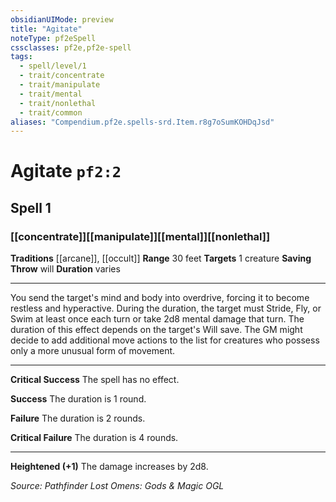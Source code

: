 ```yaml
---
obsidianUIMode: preview
title: "Agitate"
noteType: pf2eSpell
cssclasses: pf2e,pf2e-spell
tags:
  - spell/level/1
  - trait/concentrate
  - trait/manipulate
  - trait/mental
  - trait/nonlethal
  - trait/common
aliases: "Compendium.pf2e.spells-srd.Item.r8g7oSumKOHDqJsd" 
---
```

# Agitate  `pf2:2`  
## Spell 1
### [[concentrate]][[manipulate]][[mental]][[nonlethal]]
**Traditions** [[arcane]], [[occult]]
**Range** 30 feet
**Targets** 1 creature
**Saving Throw**  will
**Duration** varies
* * * 
You send the target's mind and body into overdrive, forcing it to become restless and hyperactive. During the duration, the target must Stride, Fly, or Swim at least once each turn or take 2d8 mental damage that turn. The duration of this effect depends on the target's Will save. The GM might decide to add additional move actions to the list for creatures who possess only a more unusual form of movement.

* * *

**Critical Success** The spell has no effect.

**Success** The duration is 1 round.

**Failure** The duration is 2 rounds.

**Critical Failure** The duration is 4 rounds.

* * *

**Heightened (+1)** The damage increases by 2d8.

*Source: Pathfinder Lost Omens: Gods & Magic*
*OGL*